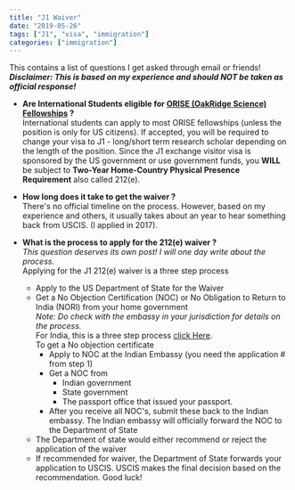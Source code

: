 ```yaml
---
title: "J1 Waiver"
date: "2019-05-26"
tags: ["J1", "visa", "immigration"]
categories: ["immigration"]
---
```


This contains a list of questions I get asked through email or friends! <br/>
_**Disclaimer: This is based on my experience and should NOT be taken as official response!**_

- **Are International Students eligible for [ORISE (OakRidge Science) Fellowships](https://orise.orau.gov/) ?** <br/>
    International students can apply to most ORISE fellowships (unless the position is only for US citizens). 
    If accepted, you will be required to change your visa to J1 - long/short
    term research scholar depending on the length of the position. Since the J1 exchange visitor visa is sponsored
    by the US government or use government funds, you **WILL** be subject to **Two-Year Home-Country Physical Presence Requirement** 
    also called 212(e). 

- **How long does it take to get the waiver ?** <br/>
    There's no official timeline on the process. However, based on my experience and others, it usually takes about an year to 
    hear something back from USCIS. (I applied in 2017).

- **What is the process to apply for the 212(e) waiver ?** <br/>
    _This question deserves its own post! I will one day write about the process._<br/>
    Applying for the J1 212(e) waiver is a three step process
    - Apply to the US Department of State for the Waiver
    - Get a No Objection Certification (NOC) or No Obligation to Return to India (NORI) from your home government<br/>
        _Note: Do check with the embassy in your jurisdiction for details on the process._<br/>
        For India, this is a three step process [click Here](https://www.indianembassyusa.gov.in/extra?id=18). <br/>
        To get a No objection certificate 
        - Apply to NOC at the Indian Embassy (you need the application # from step 1)
        - Get a NOC from
            - Indian government
            - State government
            - The passport office that issued your passport.
        - After you receive all NOC's, submit these back to the Indian embassy. The Indian embassy will officially forward the NOC 
        to the Department of State
    - The Department of state would either recommend or reject the application of the waiver
    - If recommended for waiver, the Department of State forwards your application to USCIS. USCIS makes the final decision based on the 
    recommendation. Good luck!
